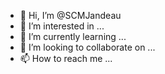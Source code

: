 - 👋 Hi, I’m @SCMJandeau
- 👀 I’m interested in ...
- 🌱 I’m currently learning ...
- 💞️ I’m looking to collaborate on ...
- 📫 How to reach me ...

<!---
SCMJandeau/SCMJandeau is a ✨ special ✨ repository because its `README.md` (this file) appears on your GitHub profile.
You can click the Preview link to take a look at your changes.
--->
